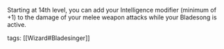 Starting at 14th level, you can add your Intelligence modifier (minimum of +1) to the damage of your melee weapon attacks while your Bladesong is active.

tags: [[Wizard#Bladesinger]]